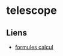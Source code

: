 # telescope

## Liens

- [formules calcul](https://www.instructables.com/Arduino-Star-Finder-for-Telescopes/)